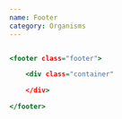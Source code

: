 ```yaml
---
name: Footer
category: Organisms
---
```


```footer.html

<footer class="footer">

	<div class="container"

	</div>

</footer>

```

